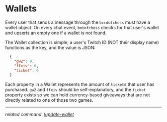 # Wallets

Every user that sends a message through the `birdofchess` must have a
wallet object. On every chat event, `botofchess` checks for that user's
wallet and upserts an empty one if a wallet is not found.

The Wallet collection is simple; a user's
Twitch ID (NOT their display name) functions as the key, and the value
is JSON:
```json
  {
    "gw2": 0,
    "ffxiv": 0,
    "ticket": 0
  }
```

Each property in a Wallet represents the amount of `ticket`s that user
has purchased. `gw2` and `ffxiv` should be self-explanatory, and the
`ticket` property exists so we can hold currency-based giveaways
that are not directly related to one of those two games.

---

_related command_: _[!update-wallet](./commands/update-wallet.md)_
